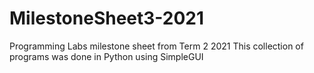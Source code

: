 # MilestoneSheet3-2021
Programming Labs milestone sheet from Term 2 2021 
This collection of programs was done in Python using SimpleGUI
